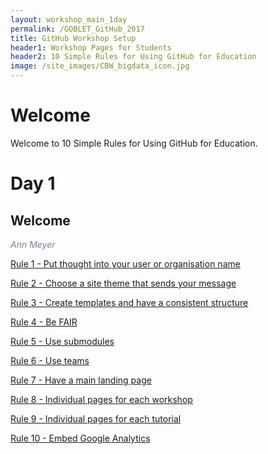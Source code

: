 ```yaml
---
layout: workshop_main_1day
permalink: /GOBLET_GitHub_2017
title: GitHub Workshop Setup
header1: Workshop Pages for Students
header2: 10 Simple Rules for Using GitHub for Education
image: /site_images/CBW_bigdata_icon.jpg
---
```


# Welcome <a id="welcome"></a>

Welcome to 10 Simple Rules for Using GitHub for Education.  

# Day 1 <a id="day1"></a>

## Welcome

*<font color="#827e9c">Ann Meyer</font>*  

[Rule 1 - Put thought into your user or organisation name](https://bioinformaticsdotca.github.io/rule_1)  

[Rule 2 - Choose a site theme that sends your message](https://bioinformaticsdotca.github.io/rule_2)  

[Rule 3 - Create templates and have a consistent structure](https://bioinformaticsdotca.github.io/rule_3)  

[Rule 4 - Be FAIR](https://bioinformaticsdotca.github.io/rule_4)

[Rule 5 - Use submodules](https://bioinformaticsdotca.github.io/rule_5)  

[Rule 6 - Use teams](https://bioinformaticsdotca.github.io/rule_6)  

[Rule 7 - Have a main landing page](https://bioinformaticsdotca.github.io/rule_7)  

[Rule 8 - Individual pages for each workshop](https://bioinformaticsdotca.github.io/rule_8)  

[Rule 9 - Individual pages for each tutorial](https://bioinformaticsdotca.github.io/rule_9)  

[Rule 10 - Embed Google Analytics](https://bioinformaticsdotca.github.io/rule_10)  
